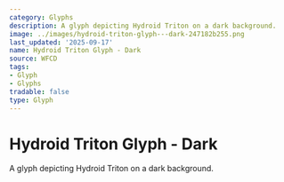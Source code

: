 ```yaml
---
category: Glyphs
description: A glyph depicting Hydroid Triton on a dark background.
image: ../images/hydroid-triton-glyph---dark-247182b255.png
last_updated: '2025-09-17'
name: Hydroid Triton Glyph - Dark
source: WFCD
tags:
- Glyph
- Glyphs
tradable: false
type: Glyph
---
```


# Hydroid Triton Glyph - Dark

A glyph depicting Hydroid Triton on a dark background.

